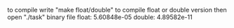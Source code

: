to compile write "make float/double" to compile float or double version then open "./task" binary file
float: 5.60848e-05
double: 4.89582e-11

